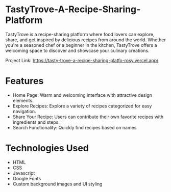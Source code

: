 # TastyTrove-A-Recipe-Sharing-Platform
TastyTrove is a recipe-sharing platform where food lovers can explore, share, and get inspired by delicious recipes from around the world. Whether you're a seasoned chef or a beginner in the kitchen, TastyTrove offers a welcoming space to discover and showcase your culinary creations.

Project Link: https://tasty-trove-a-recipe-sharing-platfo-rosy.vercel.app/

# Features
- Home Page: Warm and welcoming interface with attractive design elements.
- Explore Recipes: Explore a variety of recipes categorized for easy navigation.
- Share Your Recipe: Users can contribute their own favorite recipes with ingredients and steps.
- Search Functionality: Quickly find recipes based on names

# Technologies Used
- HTML
- CSS
- Javascript
- Google Fonts
- Custom background images and UI styling

